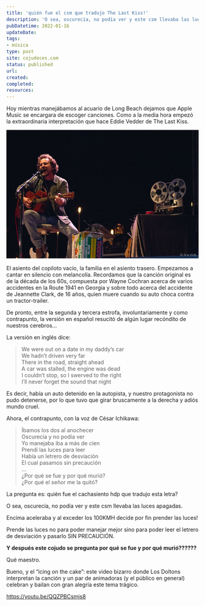 ```yaml
---
title: 'quién fue el csm que tradujo The Last Kiss!'
description: 'O sea, oscurecía, no podía ver y este csm llevaba las luces apagadas. Encima aceleraba y al exceder los 100KMH decide por fin prender las luces'
pubDatetime: 2022-01-16 
updateDate: 
tags: 
- música
type: post
site: cojudeces.com
status: published
url: 
created: 
completed: 
resources:
---
```

Hoy mientras manejábamos al acuario de Long Beach dejamos que Apple Music se encargara de escoger canciones. Como a la media hora empezó la extraordinaria interpretación que hace Eddie Vedder de The Last Kiss.

![](../../assets/images/2022/2022-01-Eddie-Vedder--Ana-Viotti-.jpg)

El asiento del copiloto vacío, la familia en el asiento trasero. Empezamos a cantar en silencio con melancolía. Recordamos que la canción original es de la década de los 60s, compuesta por Wayne Cochran acerca de varios accidentes en la Route 1941 en Georgia y sobre todo acerca del accidente de Jeannette Clark, de 16 años, quien muere cuando su auto choca contra un tractor-trailer.

De pronto, entre la segunda y tercera estrofa, involuntariamente y como contrapunto, la versión en español resucitó de algún lugar recóndito de nuestros cerebros...

La versión en inglés dice:

> We were out on a date in my daddy’s car  
> We hadn’t driven very far  
> There in the road, straight ahead  
> A car was stalled, the engine was dead  
> I couldn’t stop, so I swerved to the right  
> I’ll never forget the sound that night

Es decir, había un auto detenido en la autopista, y nuestro protagonista no pudo detenerse, por lo que tuvo que girar bruscamente a la derecha y adiós mundo cruel.

Ahora, el contrapunto, con la voz de César Ichikawa:

> Íbamos los dos al anochecer  
> Oscurecía y no podía ver  
> Yo manejaba iba a más de cien  
> Prendí las luces para leer  
> Había un letrero de desviación  
> El cual pasamos sin precaución  
> ...  
> ¿Por qué se fue y por qué murió?  
> ¿Por qué el señor me la quitó?

La pregunta es: quién fue el cachasiento hdp que tradujo esta letra?

O sea, oscurecía, no podía ver y este csm llevaba las luces apagadas.

Encima aceleraba y al exceder los 100KMH decide por fin prender las luces!

Prende las luces no para poder manejar mejor sino para poder leer el letrero de desviación y pasarlo SIN PRECAUCIÓN.

**Y después este cojudo se pregunta por qué se fue y por qué murió??????**

Qué maestro.

Bueno, y el “icing on the cake”: este video bizarro donde Los Doltons interpretan la canción y un par de animadoras (y el público en general) celebran y bailan con gran alegría este tema trágico.

https://youtu.be/QQZPBCsmjs8